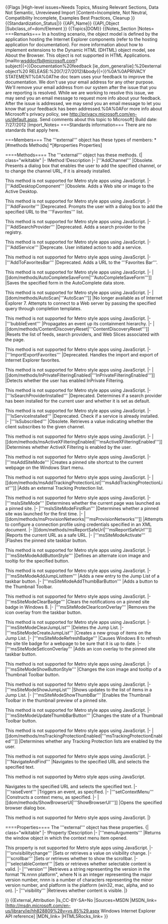 {{Flags
|High-level issues=Needs Topics, Missing Relevant Sections, Data Not Semantic, Unreviewed Import
|Content=Incomplete, Not Neutral, Compatibility Incomplete, Examples Best Practices, Cleanup
}}
{{Standardization_Status|}}
{{API_Name}}
{{API_Object
|Subclass_of=dom/Element
}}
{{Topics|DOM}}
{{Notes_Section
|Notes=
===Remarks===
In a hosting scenario, the object model is defined by the application hosting the Internet Explorer components (refer to the hosting application for documentation). For more information about how to implement extensions to the Dynamic HTML (DHTML) object model, see About the Browser.
This object is not supported in HTML Applications.
 
 
[mailto:wsddocfb@microsoft.com?subject{{=}}Documentation%20feedback [ie_dom_general\ie]:%20external object%20 RELEASE:%20(7/27/2012)&amp;body{{=}}%0A%0APRIVACY STATEMENT%0A%0AThe doc team uses your feedback to improve the documentation. We don't use your email address for any other purpose. We'll remove your email address from our system after the issue that you are reporting is resolved. While we are working to resolve this issue, we may send you an email message to request more info about your feedback. After the issue is addressed, we may send you an email message to let you know that your feedback has been addressed.%0A%0AFor more info about Microsoft's privacy policy, see http://privacy.microsoft.com/en-us/default.aspx. Send comments about this topic to Microsoft]
Build date: 7/27/2012
|Import_Notes=
===Standards information===
There are no standards that apply here.

===Members===
The '''external''' object has these types of members:
*[#methods Methods]
*[#properties Properties]


====Methods====
The '''external''' object has these methods.
{| class="wikitable"
|-
!Method
!Description
|-
|'''AddChannel'''
|Obsolete. Presents a dialog box that enables the user to add the specified channel, or to change the channel URL, if it is already installed.

This method is not supported for Metro style apps using JavaScript.
|-
|'''AddDesktopComponent'''
|Obsolete.  Adds a Web site or image to the Active Desktop.

This method is not supported for Metro style apps using JavaScript.
|-
|'''AddFavorite'''
|Deprecated.  Prompts the user with a dialog box to add the specified URL to the '''Favorites''' list. 

This method is not supported for Metro style apps using JavaScript.
|-
|'''AddSearchProvider'''
|Deprecated. Adds a search provider to the registry.

This method is not supported for Metro style apps using JavaScript.
|-
|'''AddService'''
|Deprecate. User initiated action to add a service.

This method is not supported for Metro style apps using JavaScript.
|-
|'''AddToFavoritesBar'''
|Deprecated. Adds
a URL to the '''Favorites Bar'''.

This method is not supported for Metro style apps using JavaScript.
|-
|[[dom/methods/AutoCompleteSaveForm|'''AutoCompleteSaveForm''']]
|Saves the specified form in the AutoComplete data store.

This method is not supported for Metro style apps using JavaScript.
|-
|[[dom/methods/AutoScan|'''AutoScan''']]
|No longer available as of Internet Explorer 7. Attempts to connect to a Web server by passing the specified query through completion templates. 

This method is not supported for Metro style apps using JavaScript.
|-
|'''bubbleEvent'''
|Propagates an event up its containment hierarchy.
|-
|[[dom/methods/ContentDiscoveryReset|'''ContentDiscoveryReset''']]
|Resets the list of feeds, search providers, and Web Slices associated with the page.

This method is not supported for Metro style apps using JavaScript.
|-
|'''ImportExportFavorites'''
|Deprecated. Handles the import and export of Internet Explorer favorites.

This method is not supported for Metro style apps using JavaScript.
|-
|[[dom/methods/InPrivateFilteringEnabled|'''InPrivateFilteringEnabled''']]
|Detects whether the user has enabled InPrivate Filtering.

This method is not supported for Metro style apps using JavaScript.
|-
|'''IsSearchProviderInstalled'''
|Deprecated. Determines if a search provider has been installed for the current user and whether it is set as default.

This method is not supported for Metro style apps using JavaScript.
|-
|'''IsServiceInstalled'''
|Deprecated. Check if a service is already installed.
|-
|'''IsSubscribed'''
|Obsolete. Retrieves a value indicating whether the client subscribes to the given channel.

This method is not supported for Metro style apps using JavaScript.
|-
|[[dom/methods/msActiveXFilteringEnabled|'''msActiveXFilteringEnabled''']]
|Determines whether ActiveX Filtering is enabled by the user.

This method is not supported for Metro style apps using JavaScript.
|-
|'''msAddSiteMode'''
|Creates a pinned site shortcut to the current webpage on the Windows Start menu.

This method is not supported for Metro style apps using JavaScript.
|-
|[[dom/methods/msAddTrackingProtectionList|'''msAddTrackingProtectionList''']]
|Adds an external Tracking Protection list. 

This method is not supported for Metro style apps using JavaScript.
|-
|'''msIsSiteMode'''
|Determines whether the current page was launched as a pinned site.
|-
|'''msIsSiteModeFirstRun'''
|Determines whether a pinned site was launched for the first time.
|-
|[[dom/methods/msProvisionNetworks|'''msProvisionNetworks''']]
|Attempts to configure a connection profile using credentials specified in an XML document.
|-
|[[dom/methods/msReportSafeUrl|'''msReportSafeUrl''']]
|Reports the current URL as a safe URL.
|-
|'''msSiteModeActivate'''
|Flashes the pinned site taskbar button. 

This method is not supported for Metro style apps using JavaScript.
|-
|'''msSiteModeAddButtonStyle'''
|Defines an alternate icon image and tooltip for the specified button. 

This method is not supported for Metro style apps using JavaScript.
|-
|'''msSiteModeAddJumpListItem'''
|Adds a new entry to the Jump List of a taskbar button.
|-
|'''msSiteModeAddThumbBarButton'''
|Adds a button to the Thumbnail Toolbar.

This method is not supported for Metro style apps using JavaScript.
|-
|'''msSiteModeClearBadge'''
|Clears the notifications on a pinned site badge in Windows 8.
|-
|'''msSiteModeClearIconOverlay'''
|Removes the icon overlay from the taskbar button. 

This method is not supported for Metro style apps using JavaScript.
|-
|'''msSiteModeClearJumpList'''
|Deletes the Jump List.
|-
|'''msSiteModeCreateJumpList'''
|Creates a new group of items on the Jump List.
|-
|'''msSiteModeRefreshBadge'''
|Causes  Windows 8 to refresh the site tile badge for a webpage to be sure that it is up to date.
|-
|'''msSiteModeSetIconOverlay'''
|Adds an icon overlay to the pinned site taskbar button.

This method is not supported for Metro style apps using JavaScript.
|-
|'''msSiteModeShowButtonStyle'''
|Changes the icon image and tooltip of a Thumbnail Toolbar button. 

This method is not supported for Metro style apps using JavaScript.
|-
|'''msSiteModeShowJumpList'''
|Shows updates to the list of items in a Jump List.
|-
|'''msSiteModeShowThumbBar'''
|Enables the Thumbnail Toolbar in the thumbnail preview of a pinned site. 

This method is not supported for Metro style apps using JavaScript.
|-
|'''msSiteModeUpdateThumbBarButton'''
|Changes the state of a Thumbnail Toolbar button. 

This method is not supported for Metro style apps using JavaScript.
|-
|[[dom/methods/msTrackingProtectionEnabled|'''msTrackingProtectionEnabled''']]
|Determines whether any Tracking Protection lists are enabled by the user. 

This method is not supported for Metro style apps using JavaScript.
|-
|'''NavigateAndFind'''
|Navigates to the specified URL and selects the specified text.

This method is not supported by Metro style apps using JavaScript.

Navigates to the specified URL and selects the specified text.
|-
|'''raiseEvent'''
|Triggers an event, as specified.
|-
|'''setContextMenu'''
|Constructs a context menu, as specified.
|-
|[[dom/methods/ShowBrowserUI|'''ShowBrowserUI''']]
|Opens the specified browser dialog box.

This method is not supported for Metro style apps using JavaScript.
|}
 

====Properties====
The '''external''' object has these properties.
{| class="wikitable"
|-
!Property
!Description
|-
|'''menuArguments'''
|Returns the window object in which the context menu item opened.


This property is not supported for Metro style apps using JavaScript.
|-
|'''onvisibilitychange'''
|Sets or retrieves a value on visibility change.
|-
|'''scrollbar'''
|Sets or retrieves whether to show the scrollbar.
|-
|'''selectableContent'''
|Sets or retrieves whether selectable content is valid.
|-
|'''version'''
|Retrieves a string representing the version in the format "N.nnnn platform", where N is an integer representing the major version number, nnnn is a number of characters representing the minor version number, and platform is the platform (win32, mac, alpha, and so on).
|-
|'''visibility'''
|Retrieves whether content is visible.
|}
 

}}
{{External_Attribution
|Is_CC-BY-SA=No
|Sources=MSDN
|MSDN_link=[http://msdn.microsoft.com/en-us/library/ie/hh828809%28v=vs.85%29.aspx Windows Internet Explorer API reference]
|MDN_link=
|HTML5Rocks_link=
}}